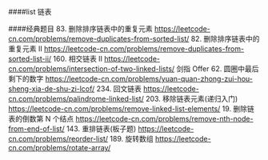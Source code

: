 ####list 链表



####经典题目
83. 删除排序链表中的重复元素 https://leetcode-cn.com/problems/remove-duplicates-from-sorted-list/
82. 删除排序链表中的重复元素 II https://leetcode-cn.com/problems/remove-duplicates-from-sorted-list-ii/
160. 相交链表 II https://leetcode-cn.com/problems/intersection-of-two-linked-lists/
剑指 Offer 62. 圆圈中最后剩下的数字 https://leetcode-cn.com/problems/yuan-quan-zhong-zui-hou-sheng-xia-de-shu-zi-lcof/
234. 回文链表 https://leetcode-cn.com/problems/palindrome-linked-list/
203. 移除链表元素(递归入门) https://leetcode-cn.com/problems/remove-linked-list-elements/
19. 删除链表的倒数第 N 个结点 https://leetcode-cn.com/problems/remove-nth-node-from-end-of-list/
143. 重排链表(板子题) https://leetcode-cn.com/problems/reorder-list/
189. 旋转数组 https://leetcode-cn.com/problems/rotate-array/